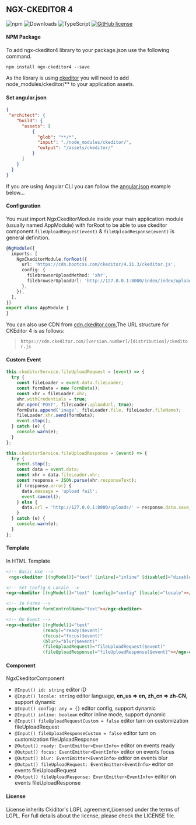 ## NGX-CKEDITOR 4

![npm](https://img.shields.io/npm/v/ngx-ckeditor4.svg?style=flat-square)
![Downloads](https://img.shields.io/npm/dm/ngx-ckeditor4.svg?style=flat-square)
![TypeScript](https://img.shields.io/badge/%3C%2F%3E-TypeScript-blue.svg?style=flat-square)
[![GitHub license](https://img.shields.io/badge/license-LGPL2.1-blue.svg?style=flat-square)](https://raw.githubusercontent.com/kainonly/ngx-ckeditor4.js/master/LICENSE)

#### NPM Package

To add ngx-ckeditor4 library to your package.json use the following command.

```shell
npm install ngx-ckeditor4 --save
```

As the library is using [ckeditor](https://ckeditor.com/docs/ckeditor4/latest/index.html) you will need to add node_modules/ckeditor/** to your application assets.

#### Set angular.json

```json
{
 "architect": {
    "build": {
      "assets": [
          {
            "glob": "**/*",
            "input": "./node_modules/ckeditor/",
            "output": "/assets/ckeditor/"
          }
      ]
    }
  }
}
```

If you are using Angular CLI you can follow the [angular.json](https://cli.angular.io/) example below...

#### Configuration

You must import NgxCkeditorModule inside your main application module (usually named AppModule) with forRoot to be able to use ckeditor component.`fileUploadRequest(event)` & `fileUploadResponse(event)` is general definition.

```typescript
@NgModule({
  imports: [
    NgxCkeditorModule.forRoot({
      url: 'https://cdn.bootcss.com/ckeditor/4.11.3/ckeditor.js',
      config: {
        filebrowserUploadMethod: 'xhr',
        filebrowserUploadUrl: 'http://127.0.0.1:8000/index/index/uploads',
      },
    }),
  ],
})
export class AppModule {
}
```

You can also use CDN from [cdn.ckeditor.com](http://cdn.ckeditor.com/),The URL structure for CKEditor 4 is as follows:

> `https://cdn.ckeditor.com/[version.number]/[distribution]/ckeditor.js`

#### Custom Event

```typescript
this.ckeditorService.fileUploadRequest = (event) => {
  try {
    const fileLoader = event.data.fileLoader;
    const formData = new FormData();
    const xhr = fileLoader.xhr;
    xhr.withCredentials = true;
    xhr.open('POST', fileLoader.uploadUrl, true);
    formData.append('image', fileLoader.file, fileLoader.fileName);
    fileLoader.xhr.send(formData);
    event.stop();
  } catch (e) {
    console.warn(e);
  }
};

this.ckeditorService.fileUploadResponse = (event) => {
  try {
    event.stop();
    const data = event.data;
    const xhr = data.fileLoader.xhr;
    const response = JSON.parse(xhr.responseText);
    if (response.error) {
      data.message = 'upload fail';
      event.cancel();
    } else {
      data.url = 'http://127.0.0.1:8000/uploads/' + response.data.save_name;
    }
  } catch (e) {
    console.warn(e);
  }
};
```

#### Template

In HTML Template

```html
<!-- Basic Use -->
 <ngx-ckeditor [(ngModel)]="text" [inline]="inline" [disabled]="disabled"></ngx-ckeditor>

<!-- Set Config & Locale -->
<ngx-ckeditor [(ngModel)]="text" [config]="config" [locale]="locale"></ngx-ckeditor>

<!-- In Forms -->
<ngx-ckeditor formControlName="text"></ngx-ckeditor>

<!-- On Event -->
<ngx-ckeditor [(ngModel)]="text" 
              (ready)="ready($event)"
              (focus)="focus($event)"
              (blur)="blur($event)"
              (fileUploadRequest)="fileUploadRequest($event)"
              (fileUploadResponse)="fileUploadResponse($event)"></ngx-ckeditor>
```

#### Component

NgxCkeditorComponent

- `@Input() id: string` editor ID
- `@Input() locale: string` editor language, **en_us => en, zh_cn => zh-CN**, support dynamic
- `@Input() config: any = {}` editor config, support dynamic
- `@Input() inline: boolean` editor inline mode, support dynamic
- `@Input() fileUploadRequestCustom = false` editor turn on customization fileUploadRequest
- `@Input() fileUploadResponseCustom = false` editor turn on customization fileUploadResponse
- `@Output() ready: EventEmitter<EventInfo>` editor on events ready
- `@Output() focus: EventEmitter<EventInfo>` editor on events focus
- `@Output() blur: EventEmitter<EventInfo>` editor on events blur
- `@Output() fileUploadRequest: EventEmitter<EventInfo>` editor on events fileUploadRequest
- `@Output() fileUploadResponse: EventEmitter<EventInfo>` editor on events fileUploadResponse

#### License

License inherits Ckiditor's LGPL agreement,Licensed under the terms of LGPL. For full details about the license, please check the LICENSE file.
